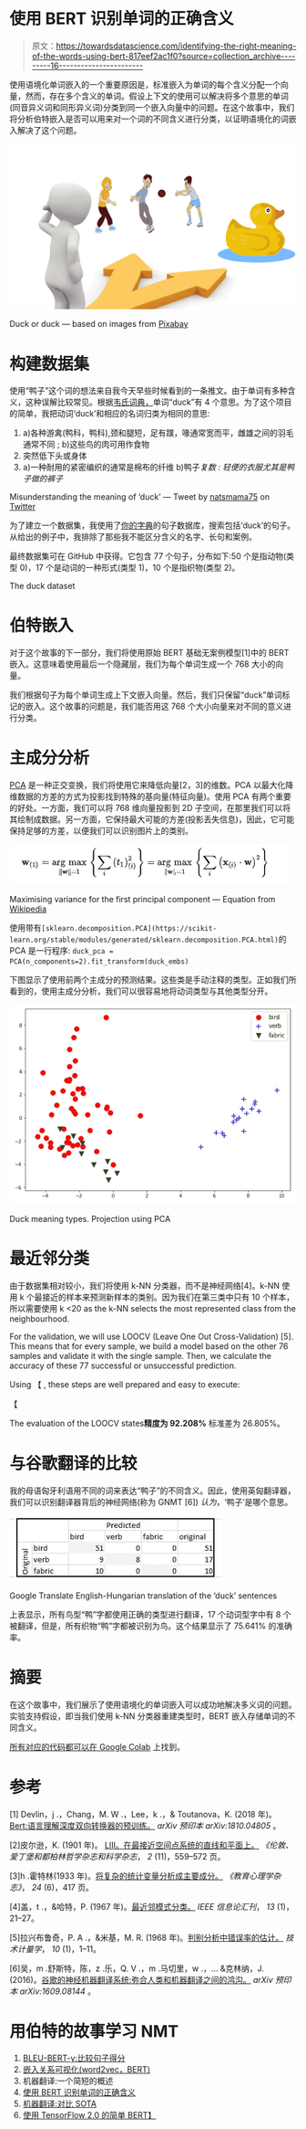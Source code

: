 # 使用 BERT 识别单词的正确含义

> 原文：<https://towardsdatascience.com/identifying-the-right-meaning-of-the-words-using-bert-817eef2ac1f0?source=collection_archive---------16----------------------->

使用语境化单词嵌入的一个重要原因是，标准嵌入为单词的每个含义分配一个向量，然而，存在多个含义的单词。假设上下文的使用可以解决将多个意思的单词(同音异义词和同形异义词)分类到同一个嵌入向量中的问题。在这个故事中，我们将分析伯特嵌入是否可以用来对一个词的不同含义进行分类，以证明语境化的词嵌入解决了这个问题。

![](img/30f3ba2e5dddc37b48ba8a72ac3b36ce.png)

Duck or duck — based on images from [Pixabay](https://pixabay.com)

# 构建数据集

使用“鸭子”这个词的想法来自我今天早些时候看到的一条推文。由于单词有多种含义，这种误解比较常见。根据[韦氏词典，](https://www.merriam-webster.com/dictionary/duck)单词“duck”有 4 个意思。为了这个项目的简单，我把动词‘duck’和相应的名词归类为相同的意思:

1.  a)各种游禽(鸭科，鸭科),颈和腿短，足有蹼，喙通常宽而平，雌雄之间的羽毛通常不同
    ; b)这些鸟的肉可用作食物
2.  突然低下头或身体
3.  a)一种耐用的紧密编织的通常是棉布的纤维
    b)鸭子*复数 *:* 轻便的衣服尤其是鸭子做的裤子*

Misunderstanding the meaning of ‘duck’ — Tweet by [natsmama75](https://twitter.com/natsmama75) on [Twitter](https://twitter.com/natsmama75/status/1138878850832719878)

为了建立一个数据集，我使用了[你的字典](https://sentence.yourdictionary.com/duck)的句子数据库，搜索包括‘duck’的句子。从给出的例子中，我排除了那些我不能区分含义的名字、长句和案例。

最终数据集可在 GitHub 中获得。它包含 77 个句子，分布如下:50 个是指动物(类型 0)，17 个是动词的一种形式(类型 1)，10 个是指织物(类型 2)。

The duck dataset

# 伯特嵌入

对于这个故事的下一部分，我们将使用原始 BERT 基础无案例模型[1]中的 BERT 嵌入。这意味着使用最后一个隐藏层，我们为每个单词生成一个 768 大小的向量。

我们根据句子为每个单词生成上下文嵌入向量。然后，我们只保留“duck”单词标记的嵌入。这个故事的问题是，我们能否用这 768 个大小向量来对不同的意义进行分类。

# 主成分分析

[PCA](https://en.wikipedia.org/wiki/Principal_component_analysis) 是一种正交变换，我们将使用它来降低向量[2，3]的维数。PCA 以最大化降维数据的方差的方式为投影找到特殊的基向量(特征向量)。使用 PCA 有两个重要的好处。一方面，我们可以将 768 维向量投影到 2D 子空间，在那里我们可以将其绘制成数据。另一方面，它保持最大可能的方差(投影丢失信息)，因此，它可能保持足够的方差，以便我们可以识别图片上的类别。

![](img/272009d01a088883395bd618b093abce.png)

Maximising variance for the first principal component — Equation from [Wikipedia](https://en.wikipedia.org/wiki/Principal_component_analysis)

使用带有`[sklearn.decomposition.PCA](https://scikit-learn.org/stable/modules/generated/sklearn.decomposition.PCA.html)`的 PCA 是一行程序:
`duck_pca = PCA(n_components=2).fit_transform(duck_embs)`

下图显示了使用前两个主成分的预测结果。这些类是手动注释的类型。正如我们所看到的，使用主成分分析，我们可以很容易地将动词类型与其他类型分开。

![](img/290996a16f8cfaa0f8680ee10012be5d.png)

Duck meaning types. Projection using PCA

# 最近邻分类

由于数据集相对较小，我们将使用 k-NN 分类器，而不是神经网络[4]。k-NN 使用 k 个最接近的样本来预测新样本的类别。因为我们在第三类中只有 10 个样本，所以需要使用 k <20 as the k-NN selects the most represented class from the neighbourhood.

For the validation, we will use LOOCV (Leave One Out Cross-Validation) [5]. This means that for every sample, we build a model based on the other 76 samples and validate it with the single sample. Then, we calculate the accuracy of these 77 successful or unsuccessful prediction.

Using 【 , these steps are well prepared and easy to execute:

【

The evaluation of the LOOCV states**精度为 92.208%** 标准差为 26.805%。

# 与谷歌翻译的比较

我的母语匈牙利语用不同的词来表达“鸭子”的不同含义。因此，使用英匈翻译器，我们可以识别翻译器背后的神经网络(称为 GNMT [6]) *认为*，‘鸭子’是哪个意思。

![](img/c16c43f4d099764eae9327cb9eb1c901.png)

Google Translate English-Hungarian translation of the ‘duck’ sentences

上表显示，所有鸟型“鸭”字都使用正确的类型进行翻译，17 个动词型字中有 8 个被翻译，但是，所有织物“鸭”字都被识别为鸟。这个结果显示了 75.641% 的准确率。

# 摘要

在这个故事中，我们展示了使用语境化的单词嵌入可以成功地解决多义词的问题。实验支持假设，即当我们使用 k-NN 分类器重建类型时，BERT 嵌入存储单词的不同含义。

[所有对应的代码都可以在 Google Colab](https://colab.research.google.com/drive/1rbhuZYjMGezLJmpzc9p8T38gXqILTHt_) 上找到。

# 参考

[1] Devlin，j .，Chang，M. W .，Lee，k .，& Toutanova，K. (2018 年)。 [Bert:语言理解深度双向转换器的预训练。](https://arxiv.org/abs/1810.04805) *arXiv 预印本 arXiv:1810.04805* 。

[2]皮尔逊，K. (1901 年)。 [LIII。在最接近空间点系统的直线和平面上。](https://www.tandfonline.com/doi/pdf/10.1080/14786440109462720) *《伦敦、爱丁堡和都柏林哲学杂志和科学杂志*， *2* (11)，559–572 页。

[3]h .霍特林(1933 年)。[将复杂的统计变量分析成主要成分。](https://psycnet.apa.org/record/1934-00645-001) *《教育心理学杂志》*， *24* (6)，417 页。

[4]盖，t .，&哈特，P. (1967 年)。[最近邻模式分类。](https://ieeexplore.ieee.org/abstract/document/1053964/) *IEEE 信息论汇刊*， *13* (1)，21–27。

[5]拉兴布鲁奇，P. A .，&米基，M. R. (1968 年)。[判别分析中错误率的估计。](https://amstat.tandfonline.com/doi/abs/10.1080/00401706.1968.10490530) *技术计量学*， *10* (1)，1–11。

[6]吴，m .舒斯特，陈，z .乐，Q. V .，m .马切里，w .，… &克林纳，J. (2016)。[谷歌的神经机器翻译系统:弥合人类和机器翻译之间的鸿沟。](https://arxiv.org/abs/1609.08144) *arXiv 预印本 arXiv:1609.08144* 。

# 用伯特的故事学习 NMT

1.  [BLEU-BERT-y:比较句子得分](https://medium.com/@neged.ng/bleu-bert-y-comparing-sentence-scores-307e0975994d)
2.  [嵌入关系可视化(word2vec，BERT)](https://medium.com/@neged.ng/visualisation-of-embedding-relations-word2vec-bert-64d695b7f36)
3.  机器翻译:一个简短的概述
4.  [使用 BERT 识别单词的正确含义](/identifying-the-right-meaning-of-the-words-using-bert-817eef2ac1f0)
5.  [机器翻译:对比 SOTA](/machine-translation-compare-to-sota-6f71cb2cd784)
6.  [使用 TensorFlow 2.0 的简单 BERT】](/simple-bert-using-tensorflow-2-0-132cb19e9b22)